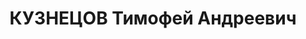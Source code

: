 ---
title: КУЗНЕЦОВ Тимофей Андреевич
description: "1897 г.р., м.р.: РСФСР, Свердловская обл., Краснополянский р-н, д. Крестовка,\
  \ русский\n сельхозартель \"Маяк\", зав. фермой\n прож.: Свердловская обл., Ирбитский\
  \ р-н, д. Большая Кочевка\n арестован 29.08.1937\n Приговор: 20.01.1938 — 20 лет\
  \ лишения свободы."
---